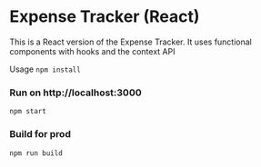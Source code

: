 # Expense Tracker (React)

This is a React version of the Expense Tracker. It uses functional components with hooks and the context API

Usage
`npm install`

### Run on http://localhost:3000
`npm start`

### Build for prod
`npm run build`
